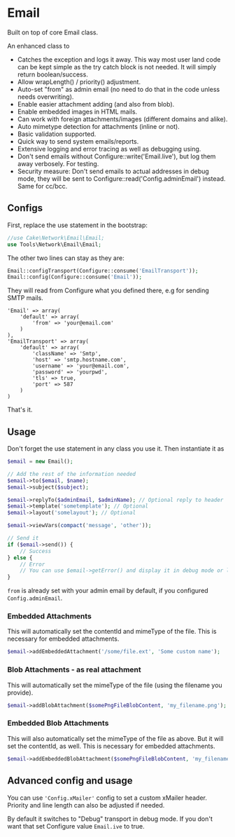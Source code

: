 # Email
Built on top of core Email class.

An enhanced class to
- Catches the exception and logs it away. This way most user land code can be kept simple as the try catch block is not needed. It will simply return boolean/success.
- Allow wrapLength() / priority() adjustment.
- Auto-set "from" as admin email (no need to do that in the code unless needs overwriting).
- Enable easier attachment adding (and also from blob).
- Enable embedded images in HTML mails.
- Can work with foreign attachments/images (different domains and alike).
- Auto mimetype detection for attachments (inline or not).
- Basic validation supported.
- Quick way to send system emails/reports.
- Extensive logging and error tracing as well as debugging using.
- Don't send emails without Configure::write('Email.live'), but log them away verbosely. For testing.
- Security measure: Don't send emails to actual addresses in debug mode, they will be sent to Configure::read('Config.adminEmail') instead. Same for cc/bcc.


## Configs
First, replace the use statement in the bootstrap:
```php
//use Cake\Network\Email\Email;
use Tools\Network\Email\Email;
```
The other two lines can stay as they are:
```php
Email::configTransport(Configure::consume('EmailTransport'));
Email::config(Configure::consume('Email'));
```
They will read from Configure what you defined there, e.g for sending SMTP mails.
```
'Email' => array(
	'default' => array(
		'from' => 'your@email.com'
	)
),
'EmailTransport' => array(
	'default' => array(
		'className' => 'Smtp',
		'host' => 'smtp.hostname.com',
		'username' => 'your@email.com',
		'password' => 'yourpwd',
		'tls' => true,
		'port' => 587
	)
)
```

That's it.


## Usage
Don't forget the use statement in any class you use it.
Then instantiate it as
```php
$email = new Email();

// Add the rest of the information needed
$email->to($email, $name);
$email->subject($subject);

$email->replyTo($adminEmail, $adminName); // Optional reply to header
$email->template('sometemplate'); // Optional
$email->layout('somelayout'); // Optional

$email->viewVars(compact('message', 'other'));

// Send it
if ($email->send()) {
	// Success
} else {
	// Error
	// You can use $email->getError() and display it in debug mode or log it away
}
```
`from` is already set with your admin email by default, if you configured `Config.adminEmail`.

### Embedded Attachments
This will automatically set the contentId and mimeType of the file. This is necessary for embedded attachments.
```php
$email->addEmbeddedAttachment('/some/file.ext', 'Some custom name');
```

### Blob Attachments - as real attachment
This will automatically set the mimeType of the file (using the filename you provide).
```php
$email->addBlobAttachment($somePngFileBlobContent, 'my_filename.png');
```

### Embedded Blob Attachments
This will also automatically set the mimeType of the file as above. But it will set the contentId, as well. This is necessary for embedded attachments.
```php
$email->addEmbeddedBlobAttachment($somePngFileBlobContent, 'my_filename.png');
```


## Advanced config and usage
You can use `'Config.xMailer'` config to set a custom xMailer header.
Priority and line length can also be adjusted if needed.

By default it switches to "Debug" transport in debug mode. If you don't want that set Configure value `Email.ive` to true.